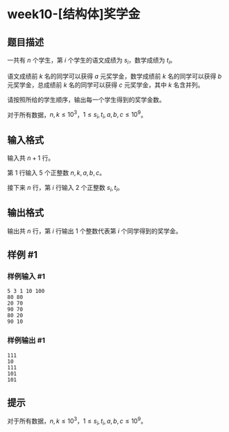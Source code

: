 # week10-[结构体]奖学金

## 题目描述

一共有 $n$ 个学生，第 $i$ 个学生的语文成绩为 $s_i$，数学成绩为 $t_i$。

语文成绩前 $k$ 名的同学可以获得 $a$ 元奖学金，数学成绩前 $k$ 名的同学可以获得 $b$ 元奖学金，总成绩前 $k$ 名的同学可以获得 $c$ 元奖学金，其中 $k$ 名含并列。

请按照所给的学生顺序，输出每一个学生得到的奖学金数。

对于所有数据，$n,k\leq 10^3$，$1\leq s_i,t_i,a,b,c\leq 10^9$。

## 输入格式

输入共 $n+1$ 行。

第 $1$ 行输入 $5$ 个正整数 $n,k,a,b,c$。

接下来 $n$ 行，第 $i$ 行输入 $2$ 个正整数 $s_i,t_i$。

## 输出格式

输出共 $n$ 行，第 $i$ 行输出 $1$ 个整数代表第 $i$ 个同学得到的奖学金。

## 样例 #1

### 样例输入 #1

```
5 3 1 10 100
80 80
20 70
90 70
80 20
90 10
```

### 样例输出 #1

```
111
10
111
101
101
```

## 提示

对于所有数据，$n,k\leq 10^3$，$1\leq s_i,t_i,a,b,c\leq 10^9$。